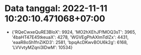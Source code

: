 # Data tanggal: 2022-11-11 10:20:10.471068+07:00

* {'RQeCwxeQuRE3BIoX': 9924, 'MO2hXEhJFfMOQ3sT': 3965, '4baHT47E45tkeuaX': 4278, 'WGVEgPhAXlmTdIZx': 4431, 'eaaR8oSh1fnZiKD3': 2581, 'bpqAcDKwvBOU6k2g': 6168, 'LVVvtyMZqni3lDwM': 10534}
